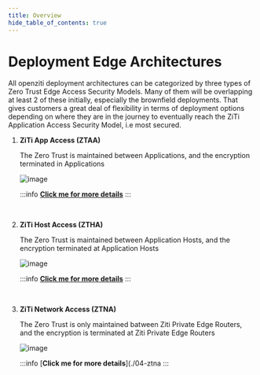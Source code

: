 ```yaml
---
title: Overview
hide_table_of_contents: true
---
```


# Deployment Edge Architectures

All openziti deployment architectures can be categorized by three types of Zero Trust Edge Access Security Models. Many of them will be overlapping at least 2 of these initially, especially the brownfield deployments.  That gives customers a great deal of flexibility in terms of deployment options depending on where they are in the journey to eventually reach the ZiTi Application Access Security Model, i.e most secured.
    &nbsp;

1. **ZiTi App Access (ZTAA)**

    The Zero Trust is maintained between Applications, and the encryption terminated in Applications
    &nbsp;

    ![image](/img/deployment-architecture/ZTAA.v2.png)

    :::info [**Click me for more details**](./02-ztaa)
    :::

    &nbsp;

1. **ZiTi Host Access (ZTHA)**

    The Zero Trust is maintained between Application Hosts, and the encryption terminated at Application Hosts
    &nbsp;

    ![image](/img/deployment-architecture/ZTHA.v2.png)

    :::info [**Click me for more details**](./03-ztha)
    :::

    &nbsp;

1.  **ZiTi Network Access (ZTNA)**

    The Zero Trust is only maintained batween Ziti Private Edge Routers, and the encryption is terminated at Ziti Private Edge Routers
    &nbsp;

    ![image](/img/deployment-architecture/ZTNA.v2.png)

    :::info [**Click me for more details**](./04-ztna
    :::